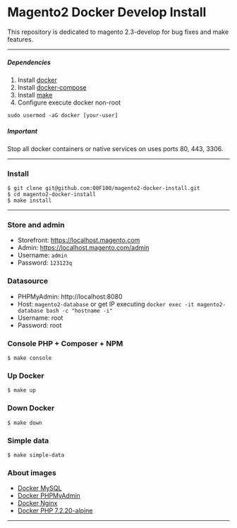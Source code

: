 # Magento2 Docker Develop Install

This repository is dedicated to magento 2.3-develop for bug fixes and make features.

----

##### Dependencies

1) Install [docker](https://docs.docker.com/install/)
1) Install [docker-compose](https://docs.docker.com/compose/install/)
1) Install [make](https://www.gnu.org/software/make/)
1) Configure execute docker non-root 
```
sudo usermod -aG docker [your-user]
```

##### Important

Stop all docker containers or native services on uses ports 80, 443, 3306.

----

### Install

```
$ git clone git@github.com:00F100/magento2-docker-install.git
$ cd magento2-docker-install
$ make install
```

----

### Store and admin

- Storefront: https://localhost.magento.com
- Admin: https://localhost.magento.com/admin
- Username: `admin`
- Password: `123123q`

### Datasource

- PHPMyAdmin: http://localhost:8080
- Host: `magento2-database` or get IP executing `docker exec -it magento2-database bash -c "hostname -i"`
- Username: root
- Password: root


### Console PHP + Composer + NPM

```
$ make console
```

### Up Docker

```
$ make up
```

### Down Docker

```
$ make down
```

### Simple data

```
$ make simple-data
```


### About images

- [Docker MySQL](https://hub.docker.com/_/mysql)
- [Docker PHPMyAdmin](https://hub.docker.com/r/phpmyadmin/phpmyadmin)
- [Docker Nginx](https://hub.docker.com/_/nginx)
- [Docker PHP 7.2.20-alpine](https://github.com/00F100/magento-php/tree/master/alpine/7.2.20/fpm)

----